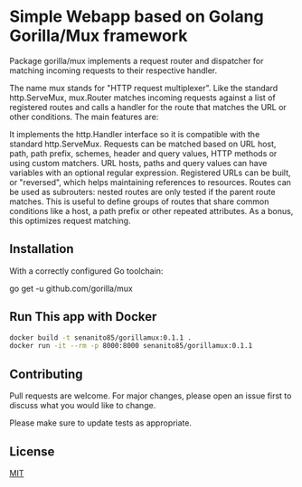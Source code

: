# Simple Webapp based on Golang Gorilla/Mux framework 

Package gorilla/mux implements a request router and dispatcher for matching incoming requests to their respective handler.

The name mux stands for "HTTP request multiplexer". Like the standard http.ServeMux, mux.Router matches incoming requests against a list of registered routes and calls a handler for the route that matches the URL or other conditions. The main features are:

It implements the http.Handler interface so it is compatible with the standard http.ServeMux.
Requests can be matched based on URL host, path, path prefix, schemes, header and query values, HTTP methods or using custom matchers.
URL hosts, paths and query values can have variables with an optional regular expression.
Registered URLs can be built, or "reversed", which helps maintaining references to resources.
Routes can be used as subrouters: nested routes are only tested if the parent route matches. This is useful to define groups of routes that share common conditions like a host, a path prefix or other repeated attributes. As a bonus, this optimizes request matching.

## Installation

With a correctly configured Go toolchain:

go get -u github.com/gorilla/mux

## Run This app with Docker

```bash
docker build -t senanito85/gorillamux:0.1.1 .
docker run -it --rm -p 8000:8000 senanito85/gorillamux:0.1.1  
```

## Contributing
Pull requests are welcome. For major changes, please open an issue first to discuss what you would like to change.

Please make sure to update tests as appropriate.

## License
[MIT](https://choosealicense.com/licenses/mit/)
